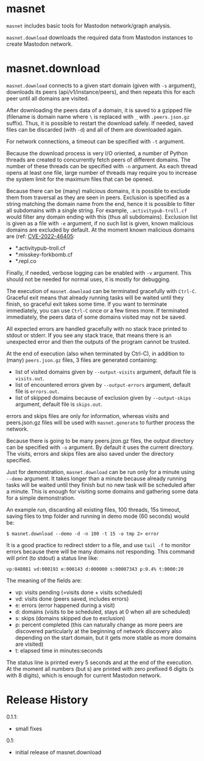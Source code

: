 
# masnet

`masnet` includes basic tools for Mastodon network/graph analysis.

`masnet.download` downloads the required data from Mastodon instances to create Mastodon network.

# masnet.download

`masnet.download` connects to a given start domain (given with `-s` argument), downloads its peers (api/v1/instance/peers), and then repeats this for each peer until all domains are visited. 

After downloading the peers data of a domain, it is saved to a gzipped file (filename is domain name where `\` is replaced with `_` with `.peers.json.gz` suffix). Thus, it is possible to restart the download safely. If needed, saved files can be discarded (with `-d`) and all of them are downloaded again.

For network connections, a timeout can be specified with `-t` argument.

Because the download process is very I/O oriented, a number of Python threads are created to concurrently fetch peers of different domains. The number of these threads can be specified with `-n` argument. As each thread opens at least one file, large number of threads may require you to increase the system limit for the maximum files that can be opened.

Because there can be (many) malicious domains, it is possible to exclude them from traversal as they are seen in peers. Exclusion is specified as a string matching the domain name from the end, hence it is possible to filter all subdomains with a single string. For example, `.activitypub-troll.cf` would filter any domain ending with this (thus all subdomains). Exclusion list is given as a file with `-e` argument, if no such list is given, known malicious domains are excluded by default. At the moment known malicious domains are (ref: [CVE-2022-46405](https://www.cve.org/CVERecord?id=CVE-2022-46405): 
- *.activitypub-troll.cf
- *.misskey-forkbomb.cf
- *.repl.co

Finally, if needed, verbose logging can be enabled with `-v` argument. This should not be needed for normal uses, it is mostly for debugging.

The execution of `masnet.download` can be terminated gracefully with `Ctrl-C`. Graceful exit means that already running tasks will be waited until they finish, so graceful exit takes some time. If you want to terminate immediately, you can use `Ctrl-C` once or a few times more. If terminated immediately, the peers data of some domains visited may not be saved.

All expected errors are handled gracefully with no stack trace printed to stdout or stderr. If you see any stack trace, that means there is an unexpected error and then the outputs of the program cannot be trusted.

At the end of execution (also when terminated by Ctrl-C), in addition to (many) `peers.json.gz` files, 3 files are generated containing:

- list of visited domains given by `--output-visits` argument, default file is `visits.out`.
- list of encountered errors given by `--output-errors` argument, default file is `errors.out`.
- list of skipped domains because of exclusion given by `--output-skips` argument, default file is `skips.out`.

errors and skips files are only for information, whereas visits and peers.json.gz files will be used with `masnet.generate` to further process the network.

Because there is going to be many peers.jzon.gz files, the output directory can be specified with `-o` argument. By default it uses the current directory. The visits, errors and skips files are also saved under the directory specified.

Just for demonstration, `masnet.download` can be run only for a minute using `--demo` argument. It takes longer than a minute because already running tasks will be waited until they finish but no new task will be scheduled after a minute. This is enough for visiting some domains and gathering some data for a simple demonstration.

An example run, discarding all existing files, 100 threads, 15s timeout, saving files to tmp folder and running in demo mode (60 seconds) would be:

```
$ masnet.download --demo -d -n 100 -t 15 -o tmp 2> error
```

It is a good practice to redirect stderr to a file, and use `tail -f` to monitor errors because there will be many domains not responding. This command will print (to stdout) a status line like:

```
vp:048081 vd:000193 e:000143 d:000000 s:00007343 p:0.4% t:0000:20
```

The meaning of the fields are:

- vp: visits pending (=visits done + visits scheduled)
- vd: visits done (peers saved, includes errors)
- e: errors (error happened during a visit)
- d: domains (visits to be scheduled, stays at 0 when all are scheduled)
- s: skips (domains skipped due to exclusion)
- p: percent completed (this can naturally change as more peers are discovered particularly at the beginning of network discovery also depending on the start domain, but it gets more stable as more domains are visited)
- t: elapsed time in minutes:seconds

The status line is printed every 5 seconds and at the end of the execution. At the moment all numbers (but s) are printed with zero prefixed 6 digits (s with 8 digits), which is enough for current Mastodon network.

# Release History

0.1.1:
- small fixes
    
0.1:
- initial release of masnet.download
